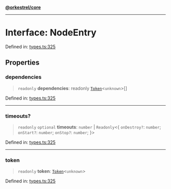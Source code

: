 [**@orkestrel/core**](../index.md)

***

# Interface: NodeEntry

Defined in: [types.ts:325](https://github.com/orkestrel/core/blob/98df1af1b029ad0f39e413b90869151f4152e5dd/src/types.ts#L325)

## Properties

### dependencies

> `readonly` **dependencies**: readonly [`Token`](../type-aliases/Token.md)\<`unknown`\>[]

Defined in: [types.ts:325](https://github.com/orkestrel/core/blob/98df1af1b029ad0f39e413b90869151f4152e5dd/src/types.ts#L325)

***

### timeouts?

> `readonly` `optional` **timeouts**: `number` \| `Readonly`\<\{ `onDestroy?`: `number`; `onStart?`: `number`; `onStop?`: `number`; \}\>

Defined in: [types.ts:325](https://github.com/orkestrel/core/blob/98df1af1b029ad0f39e413b90869151f4152e5dd/src/types.ts#L325)

***

### token

> `readonly` **token**: [`Token`](../type-aliases/Token.md)\<`unknown`\>

Defined in: [types.ts:325](https://github.com/orkestrel/core/blob/98df1af1b029ad0f39e413b90869151f4152e5dd/src/types.ts#L325)
